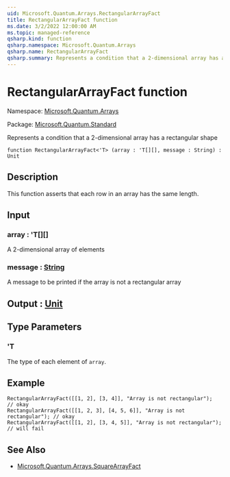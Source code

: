 ```yaml
---
uid: Microsoft.Quantum.Arrays.RectangularArrayFact
title: RectangularArrayFact function
ms.date: 3/2/2022 12:00:00 AM
ms.topic: managed-reference
qsharp.kind: function
qsharp.namespace: Microsoft.Quantum.Arrays
qsharp.name: RectangularArrayFact
qsharp.summary: Represents a condition that a 2-dimensional array has a rectangular shape
---
```


# RectangularArrayFact function

Namespace: [Microsoft.Quantum.Arrays](xref:Microsoft.Quantum.Arrays)

Package: [Microsoft.Quantum.Standard](https://nuget.org/packages/Microsoft.Quantum.Standard)


Represents a condition that a 2-dimensional array has a rectangular shape

```qsharp
function RectangularArrayFact<'T> (array : 'T[][], message : String) : Unit
```


## Description

This function asserts that each row in an array has the same length.

## Input

### array : 'T[][]

A 2-dimensional array of elements


### message : [String](xref:microsoft.quantum.qsharp.valueliterals#string-literals)

A message to be printed if the array is not a rectangular array



## Output : [Unit](xref:microsoft.quantum.qsharp.valueliterals#unit-literal)



## Type Parameters

### 'T

The type of each element of `array`.

## Example

```qsharpRectangularArrayFact([[1, 2], [3, 4]], "Array is not rectangular");       // okayRectangularArrayFact([[1, 2, 3], [4, 5, 6]], "Array is not rectangular"); // okayRectangularArrayFact([[1, 2], [3, 4, 5]], "Array is not rectangular");    // will fail```

## See Also

- [Microsoft.Quantum.Arrays.SquareArrayFact](xref:Microsoft.Quantum.Arrays.SquareArrayFact)